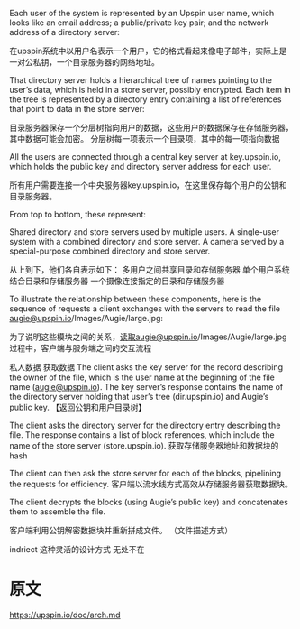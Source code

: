 
Each user of the system is represented by an Upspin user name, which looks like an email address; a public/private key pair; and the network address of a directory server:

在upspin系统中以用户名表示一个用户，它的格式看起来像电子邮件，实际上是一对公私钥，一个目录服务器的网络地址。

That directory server holds a hierarchical tree of names pointing to the user’s data, which is held in a store server, possibly encrypted. Each item in the tree is represented by a directory entry containing a list of references that point to data in the store server:

目录服务器保存一个分层树指向用户的数据，这些用户的数据保存在存储服务器，其中数据可能会加密。 分层树每一项表示一个目录项，其中的每一项指向数据 

All the users are connected through a central key server at key.upspin.io, which holds the public key and directory server address for each user. 

所有用户需要连接一个中央服务器key.upspin.io，在这里保存每个用户的公钥和目录服务器。

From top to bottom, these represent:

Shared directory and store servers used by multiple users.
A single-user system with a combined directory and store server.
A camera served by a special-purpose combined directory and store server.

从上到下，他们各自表示如下：
多用户之间共享目录和存储服务器
单个用户系统结合目录和存储服务器
一个摄像连接指定的目录和存储服务器 

To illustrate the relationship between these components, here is the sequence of requests a client exchanges with the servers to read the file augie@upspin.io/Images/Augie/large.jpg:

为了说明这些模块之间的关系，读取augie@upspin.io/Images/Augie/large.jpg过程中，客户端与服务端之间的交互流程

私人数据  获取数据 
The client asks the key server for the record describing the owner of the file, which is the user name at the beginning of the file name (augie@upspin.io). The key server’s response contains the name of the directory server holding that user’s tree (dir.upspin.io) and Augie’s public key.  【返回公钥和用户目录树】


The client asks the directory server for the directory entry describing the file. The response contains a list of block references, which include the name of the store server (store.upspin.io).
获取存储服务器地址和数据块的hash 


The client can then ask the store server for each of the blocks, pipelining the requests for efficiency.
客户端以流水线方式高效从存储服务器获取数据块。

The client decrypts the blocks (using Augie’s public key) and concatenates them to assemble the file.

客户端利用公钥解密数据块并重新拼成文件。
（文件描述方式）


indriect  这种灵活的设计方式 无处不在  



# 原文  

https://upspin.io/doc/arch.md 


